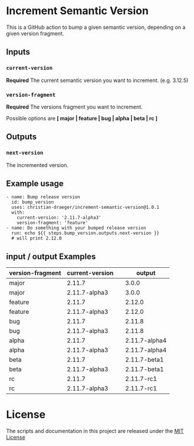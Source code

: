 # Increment Semantic Version

This is a GitHub action to bump a given semantic version, depending on a given version fragment.

## Inputs

### `current-version`

**Required** The current semantic version you want to increment. (e.g. 3.12.5)

### `version-fragment`

**Required** The versions fragment you want to increment.

Possible options are **[ major | feature | bug | alpha | beta | rc ]**

## Outputs

### `next-version`

The incremented version.

## Example usage

    - name: Bump release version
      id: bump_version
      uses: christian-draeger/increment-semantic-version@1.0.1
      with:
        current-version: '2.11.7-alpha3'
        version-fragment: 'feature'
    - name: Do something with your bumped release version
      run: echo ${{ steps.bump_version.outputs.next-version }}
      # will print 2.12.0
      
## input / output Examples

| version-fragment | current-version |   | output        |
| ---------------- | --------------- | - | ------------- |
| major            | 2.11.7          |   | 3.0.0         |
| major            | 2.11.7-alpha3   |   | 3.0.0         |
| feature          | 2.11.7          |   | 2.12.0        |
| feature          | 2.11.7-alpha3   |   | 2.12.0        |
| bug              | 2.11.7          |   | 2.11.8        |
| bug              | 2.11.7-alpha3   |   | 2.11.8        |
| alpha            | 2.11.7          |   | 2.11.7-alpha4 |
| alpha            | 2.11.7-alpha3   |   | 2.11.7-alpha4 |
| beta             | 2.11.7          |   | 2.11.7-beta1  |
| beta             | 2.11.7-alpha3   |   | 2.11.7-beta1  |
| rc               | 2.11.7          |   | 2.11.7-rc1    |
| rc               | 2.11.7-alpha3   |   | 2.11.7-rc1    |

# License
The scripts and documentation in this project are released under the [MIT License](LICENSE)
